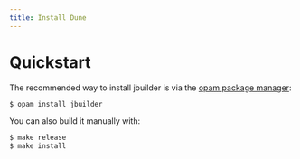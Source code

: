 ```yaml
---
title: Install Dune
---
```


# Quickstart

The recommended way to install jbuilder is via the [opam package manager](https://opam.ocaml.org/):

```bash
$ opam install jbuilder
```

You can also build it manually with:

```bash
$ make release
$ make install
```
